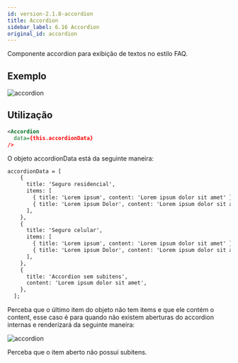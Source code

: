 ```yaml
---
id: version-2.1.8-accordion
title: Accordion
sidebar_label: 6.16 Accordion
original_id: accordion
---
```


Componente accordion para exibição de textos no estilo FAQ.

## Exemplo
![accordion](assets/images_components/v2.0.0/accordion.jpg)

## Utilização

```xml
<Accordion
  data={this.accordionData}
/>
```

O objeto accordionData está da seguinte maneira:
```xml
accordionData = [
    {
      title: 'Seguro residencial',
      items: [
        { title: 'Lorem ipsum', content: 'Lorem ipsum dolor sit amet' },
        { title: 'Lorem ipsum Dolor', content: 'Lorem ipsum dolor sit amet' },
      ],
    },
    {
      title: 'Seguro celular',
      items: [
        { title: 'Lorem ipsum', content: 'Lorem ipsum dolor sit amet' },
        { title: 'Lorem ipsum Dolor', content: 'Lorem ipsum dolor sit amet' },
      ],
    },
    {
      title: 'Accordion sem subitens',
      content: 'Lorem ipsum dolor sit amet',
    },
  ];
```

Perceba que o último item do objeto não tem items e que ele contém o content, esse caso é para quando não existem aberturas do accordion internas e renderizará da seguinte maneira:

![accordion](assets/images_components/v2.0.0/accordion-content.jpg)

Perceba que o item aberto não possuí subitens.
